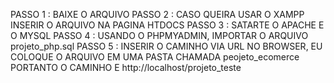 PASSO 1 : BAIXE O ARQUIVO 
PASSO 2 : CASO QUEIRA USAR O XAMPP INSERIR O ARQUIVO NA PAGINA HTDOCS 
PASSO 3 : SATARTE O APACHE E O MYSQL 
PASSO 4 : USANDO O PHPMYADMIN, IMPORTAR O ARQUIVO projeto_php.sql 
PASSO 5 : INSERIR O CAMINHO VIA URL NO BROWSER, EU COLOQUE O ARQUIVO EM UMA PASTA CHAMADA peojeto_ecomerce PORTANTO O CAMINHO E http://localhost/projeto_teste
